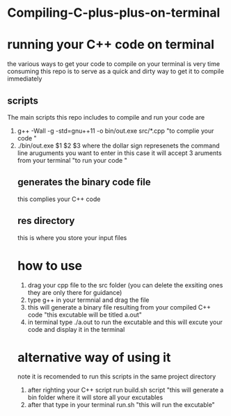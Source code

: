 # Compiling-C-plus-plus-on-terminal
<h1> running your C++ code on terminal </h1>
<p>the various ways to get your code to compile on your terminal is very time consuming this repo is to serve as a quick and dirty way to get it to compile immediately </p>
<h2>scripts</h2>
<p>The main scripts this repo includes to compile and run your code are </p>
<ol>
<li>g++ -Wall -g -std=gnu++11 -o bin/out.exe src/*.cpp    "to complie your code "</li>
<li>./bin/out.exe $1 $2 $3  where the dollar sign represenets the command line aruguments you want to enter in this case it will accept 3 aruments from your terminal  "to run your code  "</li>
  <h2>generates the binary code file</h2>
  this complies your C++ code 
  <h2>res directory </h2>
  this is where you store your input files
  <h1> how to use </h1>
  <ol>
    <li>drag your cpp file to the src folder (you can delete the exsiting ones they are only there for guidance)</li>
    <li> type g++ in your termnial and drag the file </li>
    <li>this will generate a binary file resulting from your compiled C++ code "this excutable will be titled a.out"</li>
    <li>in terminal type ./a.out to run the excutable and this will excute your code and display it in the terminal </li>
    </ol>
  <h1>alternative way of using it </h1>
  <span>note it is recomended to run this scripts in the same project directory</span>
  <ol>
    <li>after righting your C++ script run build.sh script "this will generate a bin folder where it will store all your excutables</li>
    <li>after that type in your terminal run.sh "this will run the excutable"</li>
  </ol>
